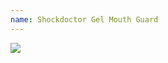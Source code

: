 ```yaml
---
name: Shockdoctor Gel Mouth Guard
---
```


<a href="https://www.amazon.com/dp/B00I1BDKPC/ref=as_li_ss_il?coliid=I22M88E5S8WV41&colid=SV6ZAIUBNJWK&psc=1&ref_=lv_ov_lig_dp_it&linkCode=li2&tag=kombatkitchen-20&linkId=d18c801e8cf625815d5503fa5f3e3821&language=en_US" target="_blank"><img border="0" src="//ws-na.amazon-adsystem.com/widgets/q?_encoding=UTF8&ASIN=B00I1BDKPC&Format=_SL160_&ID=AsinImage&MarketPlace=US&ServiceVersion=20070822&WS=1&tag=kombatkitchen-20&language=en_US" ></a><img src="https://ir-na.amazon-adsystem.com/e/ir?t=kombatkitchen-20&language=en_US&l=li2&o=1&a=B00I1BDKPC" width="1" height="1" border="0" alt="" style="border:none !important; margin:0px !important;" />
